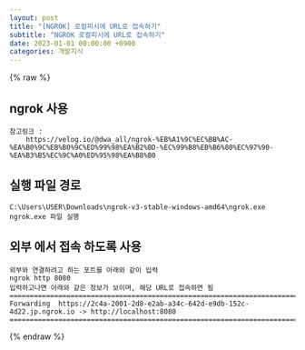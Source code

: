 ```yaml
---  
layout: post  
title: "[NGROK] 로컬피시에 URL로 접속하기"  
subtitle: "NGROK 로컬피시에 URL로 접속하기"  
date: 2023-01-01 00:00:00 +0900  
categories: 개발지식  
---  
```

{% raw %}  
## ngrok 사용  
	참고링크 :  
		https://velog.io/@dwa_all/ngrok-%EB%A1%9C%EC%BB%AC-%EA%B0%9C%EB%B0%9C%ED%99%98%EA%B2%BD-%EC%99%B8%EB%B6%80%EC%97%90-%EA%B3%B5%EC%9C%A0%ED%95%98%EA%B8%B0  
  
## 실행 파일 경로  
	C:\Users\USER\Downloads\ngrok-v3-stable-windows-amd64\ngrok.exe  
	ngrok.exe 파일 실행  
  
## 외부 에서 접속 하도록 사용  
  
	외부와 연결하려고 하는 포트를 아래와 같이 입력  
	ngrok http 8080  
	입력하고나면 아래와 같은 정보가 보이며, 해당 URL로 접속하면 됨  
	=================================================================================================================  
	Forwarding  https://2c4a-2001-2d8-e2ab-a34c-642d-e9db-152c-4d22.jp.ngrok.io -> http://localhost:8080  
	=================================================================================================================  
{% endraw %}